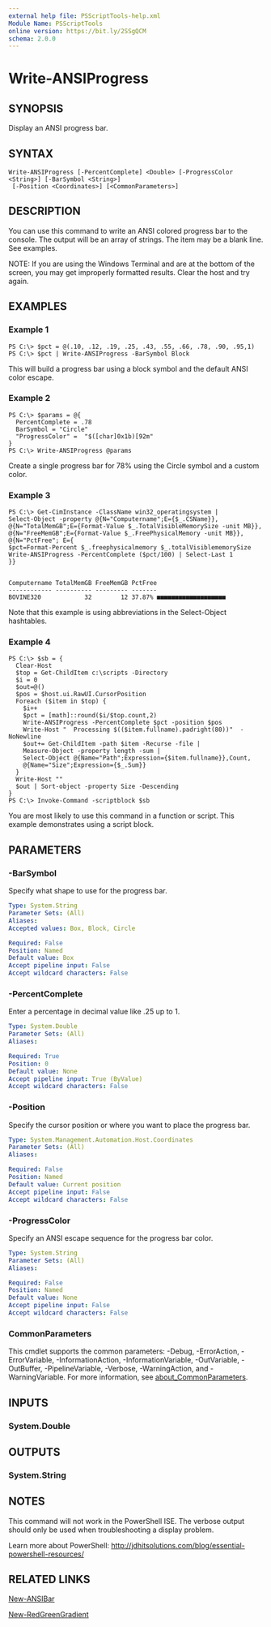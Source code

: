 ```yaml
---
external help file: PSScriptTools-help.xml
Module Name: PSScriptTools
online version: https://bit.ly/2SSgQCM
schema: 2.0.0
---
```


# Write-ANSIProgress

## SYNOPSIS
Display an ANSI progress bar.

## SYNTAX

```
Write-ANSIProgress [-PercentComplete] <Double> [-ProgressColor <String>] [-BarSymbol <String>]
 [-Position <Coordinates>] [<CommonParameters>]
```

## DESCRIPTION
You can use this command to write an ANSI colored progress bar to the console.
The output will be an array of strings.
The item may be a blank line.
See examples.

NOTE: If you are using the Windows Terminal and are at the bottom of the screen, you may get improperly formatted results.
Clear the host and try again.

## EXAMPLES

### Example 1
```
PS C:\> $pct = @(.10, .12, .19, .25, .43, .55, .66, .78, .90, .95,1)
PS C:\> $pct | Write-ANSIProgress -BarSymbol Block
```

This will build a progress bar using a block symbol and the default ANSI color escape.

### Example 2
```
PS C:\> $params = @{
  PercentComplete = .78
  BarSymbol = "Circle"
  "ProgressColor" =  "$([char]0x1b)[92m"
}
PS C:\> Write-ANSIProgress @params
```

Create a single progress bar for 78% using the Circle symbol and a custom color.

### Example 3
```
PS C:\> Get-CimInstance -ClassName win32_operatingsystem |
Select-Object -property @{N="Computername";E={$_.CSName}},
@{N="TotalMemGB";E={Format-Value $_.TotalVisibleMemorySize -unit MB}},
@{N="FreeMemGB";E={Format-Value $_.FreePhysicalMemory -unit MB}},
@{N="PctFree"; E={
$pct=Format-Percent $_.freephysicalmemory $_.totalVisiblememorySize
Write-ANSIProgress -PercentComplete ($pct/100) | Select-Last 1
}}


Computername TotalMemGB FreeMemGB PctFree
------------ ---------- --------- -------
BOVINE320            32        12 37.87% ■■■■■■■■■■■■■■■■■■■
```

Note that this example is using abbreviations in the Select-Object hashtables.

### Example 4
```
PS C:\> $sb = {
  Clear-Host
  $top = Get-ChildItem c:\scripts -Directory
  $i = 0
  $out=@()
  $pos = $host.ui.RawUI.CursorPosition
  Foreach ($item in $top) {
    $i++
    $pct = [math]::round($i/$top.count,2)
    Write-ANSIProgress -PercentComplete $pct -position $pos
    Write-Host "  Processing $(($item.fullname).padright(80))"  -NoNewline
    $out+= Get-ChildItem -path $item -Recurse -file |
    Measure-Object -property length -sum |
    Select-Object @{Name="Path";Expression={$item.fullname}},Count,
    @{Name="Size";Expression={$_.Sum}}
  }
  Write-Host ""
  $out | Sort-object -property Size -Descending
}
PS C:\> Invoke-Command -scriptblock $sb
```

You are most likely to use this command in a function or script.
This example demonstrates using a script block.

## PARAMETERS

### -BarSymbol
Specify what shape to use for the progress bar.

```yaml
Type: System.String
Parameter Sets: (All)
Aliases:
Accepted values: Box, Block, Circle

Required: False
Position: Named
Default value: Box
Accept pipeline input: False
Accept wildcard characters: False
```

### -PercentComplete
Enter a percentage in decimal value like .25 up to 1.

```yaml
Type: System.Double
Parameter Sets: (All)
Aliases:

Required: True
Position: 0
Default value: None
Accept pipeline input: True (ByValue)
Accept wildcard characters: False
```

### -Position
Specify the cursor position or where you want to place the progress bar.

```yaml
Type: System.Management.Automation.Host.Coordinates
Parameter Sets: (All)
Aliases:

Required: False
Position: Named
Default value: Current position
Accept pipeline input: False
Accept wildcard characters: False
```

### -ProgressColor
Specify an ANSI escape sequence for the progress bar color.

```yaml
Type: System.String
Parameter Sets: (All)
Aliases:

Required: False
Position: Named
Default value: None
Accept pipeline input: False
Accept wildcard characters: False
```

### CommonParameters
This cmdlet supports the common parameters: -Debug, -ErrorAction, -ErrorVariable, -InformationAction, -InformationVariable, -OutVariable, -OutBuffer, -PipelineVariable, -Verbose, -WarningAction, and -WarningVariable. For more information, see [about_CommonParameters](http://go.microsoft.com/fwlink/?LinkID=113216).

## INPUTS

### System.Double
## OUTPUTS

### System.String
## NOTES
This command will not work in the PowerShell ISE.
The verbose output should only be used when troubleshooting a display problem.

Learn more about PowerShell: http://jdhitsolutions.com/blog/essential-powershell-resources/

## RELATED LINKS

[New-ANSIBar]()

[New-RedGreenGradient]()

